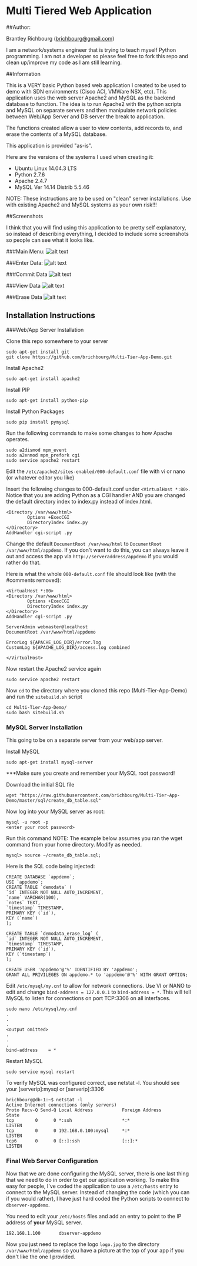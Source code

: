 # Multi Tiered Web Application 

##Author:

Brantley Richbourg (brichbourg@gmail.com)

I am a network/systems engineer that is trying to teach myself Python programming.  I am not a developer so please feel free to fork this repo and clean up/improve my code as I am still learning.  

##Information

This is a VERY basic Python based web application I created to be used to demo with SDN environments (Cisco ACI, VMWare NSX, etc).  This application uses the web server Apache2 and MySQL as the backend database to function.  The idea is to run Apache2 with the python scripts and MySQL on separate servers and then manipulate network policies between Web/App Server and DB server the break to application.

The functions created allow a user to view contents, add records to, and erase the contents of a MySQL database. 

This application is provided "as-is".

Here are the versions of the systems I used when creating it:

* Ubuntu Linux 14.04.3 LTS
* Python 2.7.6
* Apache 2.4.7 
* MySQL Ver 14.14 Distrib 5.5.46

NOTE: These instructions are to be used on "clean" server installations.  Use with existing Apache2 and MySQL systems as your own risk!!!

##Screenshots

I think that you will find using this application to be pretty self explanatory, so instead of describing everything, I decided to include some screenshots so people can see what it looks like.

###Main Menu: 
![alt text](https://raw.githubusercontent.com/brichbourg/Multi-Tier-App-Demo/master/screenshots/mainmenu.png "Main Menu")

###Enter Data: 
![alt text](https://raw.githubusercontent.com/brichbourg/Multi-Tier-App-Demo/master/screenshots/enterdata.png "Enter Data")

###Commit Data 
![alt text](https://raw.githubusercontent.com/brichbourg/Multi-Tier-App-Demo/master/screenshots/commitdata.png "Commit Data")

###View Data
![alt text](https://raw.githubusercontent.com/brichbourg/Multi-Tier-App-Demo/master/screenshots/viewdata.png "View Data")

###Erase Data
![alt text](https://raw.githubusercontent.com/brichbourg/Multi-Tier-App-Demo/master/screenshots/cleardata.png "Erase Data")


## Installation Instructions

###Web/App Server Installation

Clone this repo somewhere to your server

	sudo apt-get install git
	git clone https://github.com/brichbourg/Multi-Tier-App-Demo.git

Install Apache2

	sudo apt-get install apache2

Install PIP

	sudo apt-get install python-pip

Install Python Packages

	sudo pip install pymysql

Run the following commands to make some changes to how Apache operates.

	sudo a2dismod mpm_event
	sudo a2enmod mpm_prefork cgi
	sudo service apache2 restart

Edit the `/etc/apache2/sites-enabled/000-default.conf` file with vi or nano (or whatever editor you like)

Insert the following changes to 000-default.conf under `<VirtualHost *:80>`.  Notice that you are adding Python as a CGI handler AND you are changed the default directory index to index.py instead of index.html.

	<Directory /var/www/html>
	        Options +ExecCGI
	        DirectoryIndex index.py
	</Directory>
	AddHandler cgi-script .py

Change the default `DocumentRoot /var/www/html` to `DocumentRoot /var/www/html/appdemo`.  If you don't want to do this, you can always leave it out and access the app via `http://serveraddress/appdemo` if you would rather do that.
	
Here is what the whole `000-default.conf` file should look like (with the #comments removed):

	<VirtualHost *:80>
	<Directory /var/www/html>
    		Options +ExecCGI
    		DirectoryIndex index.py
	</Directory>
	AddHandler cgi-script .py

	ServerAdmin webmaster@localhost
	DocumentRoot /var/www/html/appdemo

	ErrorLog ${APACHE_LOG_DIR}/error.log
	CustomLog ${APACHE_LOG_DIR}/access.log combined

	</VirtualHost>

Now restart the Apache2 service again

	sudo service apache2 restart

Now `cd` to the directory where you cloned this repo (Multi-Tier-App-Demo) and run the `sitebuild.sh` script

	cd Multi-Tier-App-Demo/
	sudo bash sitebuild.sh


### MySQL Server Installation 

This going to be on a separate server from your web/app server.

Install MySQL
	
	sudo apt-get install mysql-server

***Make sure you create and remember your MySQL root password!

Download the initial SQL file

	wget "https://raw.githubusercontent.com/brichbourg/Multi-Tier-App-Demo/master/sql/create_db_table.sql"

Now log into your MySQL server as root:

	mysql -u root -p
	<enter your root password>

Run this command 
NOTE: The example below assumes you ran the wget command from your home directory.  Modify as needed.

	mysql> source ~/create_db_table.sql;

Here is the SQL code being injected:


	CREATE DATABASE `appdemo`;
	USE `appdemo`;
	CREATE TABLE `demodata` (
	`id` INTEGER NOT NULL AUTO_INCREMENT,
	`name` VARCHAR(100),
	`notes` TEXT,
	`timestamp` TIMESTAMP,
	PRIMARY KEY (`id`),
	KEY (`name`)
	);

	CREATE TABLE `demodata_erase_log` (
	`id` INTEGER NOT NULL AUTO_INCREMENT,
	`timestamp` TIMESTAMP,
	PRIMARY KEY (`id`),
	KEY (`timestamp`)
	);

	CREATE USER 'appdemo'@'%' IDENTIFIED BY 'appdemo';
	GRANT ALL PRIVILEGES ON appdemo.* to 'appdemo'@'%' WITH GRANT OPTION;

Edit `/etc/mysql/my.cnf` to allow for network connections.  Use VI or NANO to edit and change `bind-address = 127.0.0.1` to `bind-address = *`.  This will tell MySQL to listen for connections on port TCP:3306 on all interfaces.
	
	sudo nano /etc/mysql/my.cnf
	.
	.
	.
	<output omitted>
	.
	.
	.
	bind-address	= *

Restart MySQL

	sudo service mysql restart

To verify MySQL was configured correct, use netstat -l.  You should see your [serverip]:mysql or [serverip]:3306

	brichbourg@db-1:~$ netstat -l
	Active Internet connections (only servers)
	Proto Recv-Q Send-Q Local Address           Foreign Address         State      
	tcp        0      0 *:ssh                   *:*                     LISTEN     
	tcp        0      0 192.168.0.100:mysql     *:*                     LISTEN     
	tcp6       0      0 [::]:ssh                [::]:*                  LISTEN  


### Final Web Server Configuration

Now that we are done configuring the MySQL server, there is one last thing that we need to do in order to get our application working.  To make this easy for people, I've coded the application to use a `/etc/hosts` entry to connect to the MySQL server.  Instead of changing the code (which you can if you would rather), I have just hard coded the Python scripts to connect to `dbserver-appdemo`.

You need to edit your `/etc/hosts` files and add an entry to point to the IP address of **your** MySQL server.

	
	192.168.1.100       dbserver-appdemo

Now you just need to replace the logo `logo.jpg` to the directory `/var/www/html/appdemo` so you have a picture at the top of your app if you don't like the one I provided.



